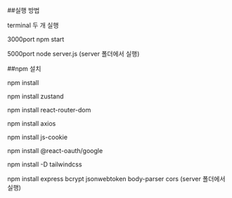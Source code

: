 ##실행 방법

terminal 두 개 실행

3000port npm start

5000port node server.js (server 폴더에서 실행)

##npm 설치

npm install

npm install zustand

npm install react-router-dom

npm install axios

npm install js-cookie

npm install @react-oauth/google

npm install -D tailwindcss

npm install express bcrypt jsonwebtoken body-parser cors (server 폴더에서 실행)

